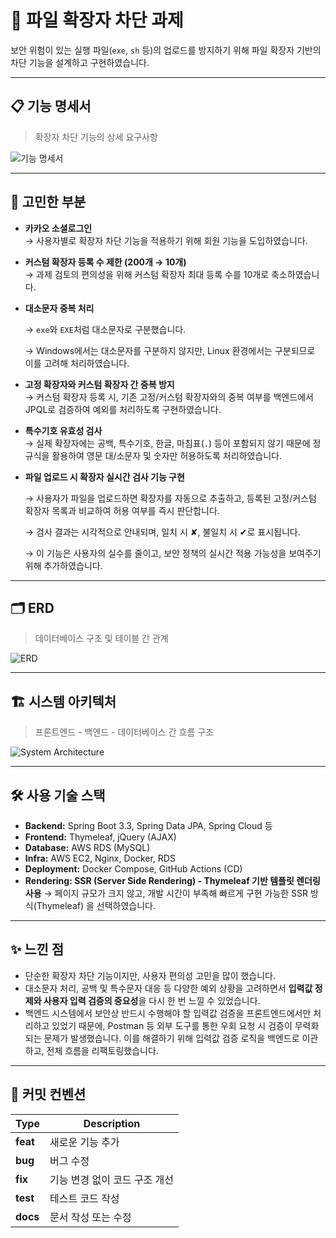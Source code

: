 # 📁 파일 확장자 차단 과제

보안 위험이 있는 실행 파일(`exe`, `sh` 등)의 업로드를 방지하기 위해 파일 확장자 기반의 차단 기능을 설계하고 구현하였습니다.


---

## 📋 기능 명세서

> 확장자 차단 기능의 상세 요구사항

![기능 명세서](https://github.com/user-attachments/assets/d18ec121-fa1d-44b1-81af-b1cc52f1d61c)

---

## 💭 고민한 부분

- **카카오 소셜로그인**  
  → 사용자별로 확장자 차단 기능을 적용하기 위해 회원 기능을 도입하였습니다.

- **커스텀 확장자 등록 수 제한 (200개 → 10개)**  
  → 과제 검토의 편의성을 위해 커스텀 확장자 최대 등록 수를 10개로 축소하였습니다.

- **대소문자 중복 처리**  

  → `exe`와 `EXE`처럼 대소문자로 구분했습니다.  

  → Windows에서는 대소문자를 구분하지 않지만, Linux 환경에서는 구분되므로 이를 고려해 처리하였습니다.

- **고정 확장자와 커스텀 확장자 간 중복 방지**  
  → 커스텀 확장자 등록 시, 기존 고정/커스텀 확장자와의 중복 여부를 백엔드에서 JPQL로 검증하여 예외를 처리하도록 구현하였습니다.

- **특수기호 유효성 검사**  
  → 실제 확장자에는 공백, 특수기호, 한글, 마침표(`.`) 등이 포함되지 않기 때문에 정규식을 활용하여 영문 대/소문자 및 숫자만 허용하도록 처리하였습니다.

- **파일 업로드 시 확장자 실시간 검사 기능 구현**
  
  → 사용자가 파일을 업로드하면 확장자를 자동으로 추출하고, 등록된 고정/커스텀 확장자 목록과 비교하여 허용 여부를 즉시 판단합니다.

  → 검사 결과는 시각적으로 안내되며, 일치 시 ✘, 불일치 시 ✔로 표시됩니다.

  → 이 기능은 사용자의 실수를 줄이고, 보안 정책의 실시간 적용 가능성을 보여주기 위해 추가하였습니다.
---

## 🗂 ERD

> 데이터베이스 구조 및 테이블 간 관계

![ERD](https://github.com/user-attachments/assets/38ce9e4c-6ace-4d9a-8729-fdd944b003d4)

---

## 🏗 시스템 아키텍처

> 프론트엔드 - 백엔드 - 데이터베이스 간 흐름 구조

![System Architecture](https://github.com/user-attachments/assets/91aff82a-c42a-4f74-a11b-c17893862309)

---

## 🛠 사용 기술 스택

- **Backend:** Spring Boot 3.3, Spring Data JPA, Spring Cloud 등
- **Frontend:** Thymeleaf, jQuery (AJAX)
- **Database:** AWS RDS (MySQL)
- **Infra:** AWS EC2, Nginx, Docker, RDS
- **Deployment:** Docker Compose, GitHub Actions (CD)
- **Rendering: SSR (Server Side Rendering) - Thymeleaf 기반 템플릿 렌더링 사용**
  → 페이지 규모가 크지 않고, 개발 시간이 부족해 빠르게 구현 가능한 SSR 방식(Thymeleaf) 을 선택하였습니다.

---

## ✨ 느낀 점

- 단순한 확장자 차단 기능이지만, 사용자 편의성 고민을 많이 했습니다.
- 대소문자 처리, 공백 및 특수문자 대응 등 다양한 예외 상황을 고려하면서 **입력값 정제와 사용자 입력 검증의 중요성**을 다시 한 번 느낄 수 있었습니다.
- 백엔드 시스템에서 보안상 반드시 수행해야 할 입력값 검증을 프론트엔드에서만 처리하고 있었기 때문에, Postman 등 외부 도구를 통한 우회 요청 시 검증이 무력화되는 문제가 발생했습니다. 이를 해결하기 위해 입력값 검증 로직을 백엔드로 이관하고, 전체 흐름을 리팩토링했습니다.

---

## 🔖 커밋 컨벤션

| Type       | Description                                     |
|------------|-------------------------------------------------|
| **feat**   | 새로운 기능 추가                                |
| **bug**    | 버그 수정                                       |
| **fix**    | 기능 변경 없이 코드 구조 개선                   |
| **test**   | 테스트 코드 작성                                |
| **docs**   | 문서 작성 또는 수정                             |

